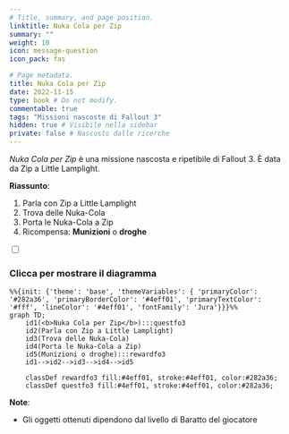 ```yaml
---
# Title, summary, and page position.
linktitle: Nuka Cola per Zip
summary: ""
weight: 10
icon: message-question
icon_pack: fas

# Page metadata.
title: Nuka Cola per Zip
date: 2022-11-15
type: book # Do not modify.
commentable: true
tags: "Missioni nascoste di Fallout 3"
hidden: true # Visibile nella sidebar
private: false # Nascosto dalle ricerche
---
```


<div class="fo3">

*Nuka Cola per Zip* è una missione nascosta e ripetibile di Fallout 3. È data da Zip a Little Lamplight.

**Riassunto**:
1. Parla con Zip a Little Lamplight
2. Trova delle Nuka-Cola
3. Porta le Nuka-Cola a Zip
4. Ricompensa: **Munizioni** o **droghe**


<section class="chart-collapse">
<input type="checkbox" name="collapse2" id="handle2">
<h3 class="handle">
<label for="handle2">Clicca per mostrare il diagramma</label>
</h3>
<div class="content">

```mermaid
%%{init: {'theme': 'base', 'themeVariables': { 'primaryColor': '#282a36', 'primaryBorderColor': '#4eff01', 'primaryTextColor': '#fff', 'lineColor': '#4eff01', 'fontFamily': 'Jura'}}}%%
graph TD;
    id1(<b>Nuka Cola per Zip</b>):::questfo3
    id2(Parla con Zip a Little Lamplight)
    id3(Trova delle Nuka-Cola)
    id4(Porta le Nuka-Cola a Zip)
    id5(Munizioni o droghe):::rewardfo3
    id1-->id2-->id3-->id4-->id5
    
    classDef rewardfo3 fill:#4eff01, stroke:#4eff01, color:#282a36;
    classDef questfo3 fill:#4eff01, stroke:#4eff01, color:#282a36;
```

</div>
</section>

**Note**:
- Gli oggetti ottenuti dipendono dal livello di Baratto del giocatore


</div>